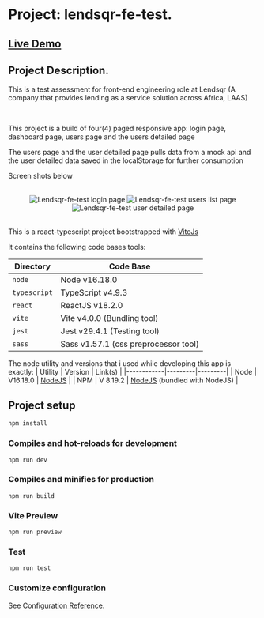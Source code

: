 # Project: lendsqr-fe-test.
## <a href="https://iketaku-chinedu-lendsqr-fe-test.vercel.app" target="_blank">Live Demo</a>

## Project Description.
<p>This is a test assessment for front-end engineering role at Lendsqr (A company that provides lending as a service solution across Africa, LAAS)</p> <br>
<p>This project is a build of four(4) paged responsive app: login page, dashboard page, users page and the users detailed page</p>
<p>The users page and the user detailed page pulls data from a mock api and the user detailed data saved in the localStorage for further consumption</p>
<p>Screen shots below</p>
<div align="center">
    <br>
    <img src="https://i.ibb.co/WkLFR8Q/Lendsqr-login-Page.jpg" alt="Lendsqr-fe-test login page">
    <img src="https://i.ibb.co/b27SJ2m/Lendsqr-fe-test-users-Page.png" alt="Lendsqr-fe-test users list page">
    <img src="https://i.ibb.co/CnqqWJQ/Lendsqr-fe-test-user-Detailed-Page.png" alt="Lendsqr-fe-test user detailed page">
</div>
<br>
<p>This is a react-typescript project bootstrapped with <a href="https://vitejs.dev/">ViteJs</a></p>
It contains the following code bases tools:

| Directory | Code Base |
|-----------|-----------|
| `node` | Node v16.18.0 |
| `typescript`    | TypeScript v4.9.3 |
| `react`    | ReactJS v18.2.0 |
| `vite`      | Vite v4.0.0 (Bundling tool) |
| `jest`      | Jest v29.4.1 (Testing tool) |
| `sass`      | Sass v1.57.1 (css preprocessor tool) |



The node utility and versions that i used while developing this app is exactly:
| Utility | Version | Link(s) |
|------------|---------|---------|
| Node | V16.18.0 | [NodeJS](https://nodejs.org/en/) |
| NPM | V 8.19.2 | [NodeJS](https://nodejs.org/en/) (bundled with NodeJS) |

## Project setup
```
npm install
```

### Compiles and hot-reloads for development
```
npm run dev
```

### Compiles and minifies for production
```
npm run build
```
### Vite Preview
```
npm run preview
```

### Test
```
npm run test
```

### Customize configuration
See [Configuration Reference](https://vitejs.dev/).
